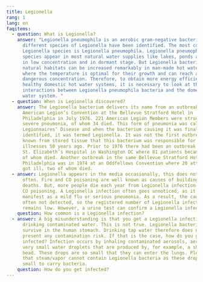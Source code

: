 ```yaml
---
title: Legionella
rang: 1
lang: en
faqitems:
  - question: What is Legionella?
    answer: "Legionella pneumophila is an aerobic gram-negative bacterium. 39
      different species of Legionella have been identified. The most common
      Legionella species is Legionella pneumophila. Legionella pneumophila
      species appear in most natural water supplies like lakes, ponds and rivers
      in low concentration and in dormant stage. But Legionella bacteria from
      natural habitats can be increased remarkably in man-made hot water systems
      where the temperature is optimal for their growth and can reach a
      dangerous concentration. Therefore, to obtain more energy efficient and
      healthy domestic hot water systems, it is necessary to look at the
      interactions between Legionella pneumophila bacteria and the domestic hot
      water system. "
  - question: When is Legionella discovered?
    answer: The Legionella bacterium delivers its name from an outbreak at the
      American Legion’s Convention at the Bellevue Stratford Hotel in
      Philadelphia in July 1976. 221 American Legion Members were struck with
      severe pneumonia, of whom 34 died. This form of pneumonia was called
      Legionnaires’ Disease and when the bacterium causing it was finally
      identified, it was termed Legionella. It was not the first outbreak. It is
      known from stored tissue that this bacterium was responsible for mystery
      illnesses 50 years ago. Prior to 1976 there had been an outbreak in the
      St. Elizabeth’s Hospital in Washington DC where 81 patients became ill, 14
      of whom died. Another outbreak in the same Bellevue Stratford Hotel in
      Philadelphia was in 1974 at an Oddfellows Convention where 20 attendees
      got ill, two of whom died.
  - answer: Legionella appears in the media occasionally, this does not happen
      often. Fire and CO poisoning are well known as causes of building related
      deaths. But, more people die each year from Legionella infection than from
      CO poisoning. A Legionella infection often goes unnoticed, as it can
      manifest as a mild flu or serious pneumonia. As a result, the cause is
      often not detected, so the registered number of Legionella infections
      remains low. However, a urine test can confirm a Legionella infection.
    question: How common is a Legionella infection?
  - answer: A big misunderstanding is that you get a Legionella infection by
      drinking contaminated water. This is not true. Legionella bacteria cannot
      survive in the human stomach. Drinking tap water therefore does not
      present any contamination risk. If that is the case, how do you get
      infected? Infection occurs by inhaling contaminated aerosols, aerosols are
      very small water droplets that are produced by, for example, a shower
      head. These drops are so small that they can enter the lungs. Please note
      that steam/vapor cannot contain Legionella bacteria as these drops are too
      small to carry bacteria.
    question: How do you get infected?
---
```


